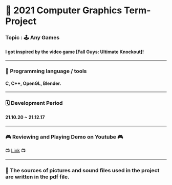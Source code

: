 # 🚀 2021 Computer Graphics Term-Project

### Topic : 🕹️ Any Games
#### I got inspired by the video game [Fall Guys: Ultimate Knockout]!

***

### 💽 Programming language / tools
#### C, C++, OpenGL, Blender.

***

### 🗓️ Development Period
#### 21.10.20 ~ 21.12.17

***

### 🎮 Reviewing and Playing Demo on Youtube 🎮 
:tv: [Link](https://youtu.be/tG_n6tfj5Sk) :tv:

***

### :loudspeaker: The sources of pictures and sound files used in the project are written in the pdf file.
